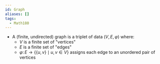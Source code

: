 ```yaml
---
id: Graph
aliases: []
tags:
  - Math180
---
```


- A (finite, undirected) graph is a triplet of data $(V, E, \varphi)$ where:
  - $V$ is a finite set of "vertices"
  - $E$ is a finite set of "edges"
  - $\varphi\colon E\to \{\{u, v\}\mid u, v\in V\}$ assigns each edge to an
    unordered pair of vertices
